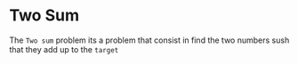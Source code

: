 # Two Sum

The `Two sum` problem its a problem that consist in find the two numbers sush that they add up to the `target` 